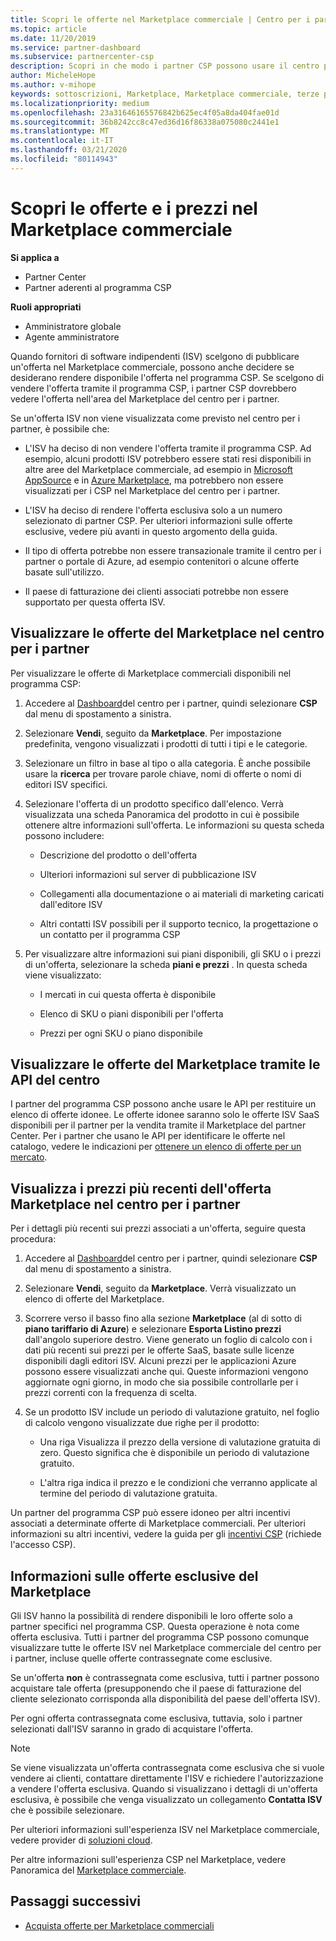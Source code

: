 ```yaml
---
title: Scopri le offerte nel Marketplace commerciale | Centro per i partner
ms.topic: article
ms.date: 11/20/2019
ms.service: partner-dashboard
ms.subservice: partnercenter-csp
description: Scopri in che modo i partner CSP possono usare il centro per i partner per visualizzare o cercare offerte SaaS o prezzi di Marketplace da fornitori di software indipendenti (ISV).
author: MicheleHope
ms.author: v-mihope
keywords: sottoscrizioni, Marketplace, Marketplace commerciale, terze parti, ISV, offerte SaaS, programma Cloud Solution Provider, programma CSP, partner CSP
ms.localizationpriority: medium
ms.openlocfilehash: 23a31646165576842b625ec4f05a8da404fae01d
ms.sourcegitcommit: 36b8242cc8c47ed36d16f86338a075080c2441e1
ms.translationtype: MT
ms.contentlocale: it-IT
ms.lasthandoff: 03/21/2020
ms.locfileid: "80114943"
---
```

# <a name="discover-offers-and-pricing-in-the-commercial-marketplace"></a>Scopri le offerte e i prezzi nel Marketplace commerciale

**Si applica a**

- Partner Center
- Partner aderenti al programma CSP

**Ruoli appropriati**

- Amministratore globale
- Agente amministratore

Quando fornitori di software indipendenti (ISV) scelgono di pubblicare un'offerta nel Marketplace commerciale, possono anche decidere se desiderano rendere disponibile l'offerta nel programma CSP. Se scelgono di vendere l'offerta tramite il programma CSP, i partner CSP dovrebbero vedere l'offerta nell'area del Marketplace del centro per i partner. 

Se un'offerta ISV non viene visualizzata come previsto nel centro per i partner, è possibile che:

- L'ISV ha deciso di non vendere l'offerta tramite il programma CSP. Ad esempio, alcuni prodotti ISV potrebbero essere stati resi disponibili in altre aree del Marketplace commerciale, ad esempio in [Microsoft AppSource](https://appsource.microsoft.com/) e in [Azure Marketplace](https://azuremarketplace.microsoft.com/), ma potrebbero non essere visualizzati per i CSP nel Marketplace del centro per i partner.

- L'ISV ha deciso di rendere l'offerta esclusiva solo a un numero selezionato di partner CSP. Per ulteriori informazioni sulle offerte esclusive, vedere più avanti in questo argomento della guida.

- Il tipo di offerta potrebbe non essere transazionale tramite il centro per i partner o portale di Azure, ad esempio contenitori o alcune offerte basate sull'utilizzo.

- Il paese di fatturazione dei clienti associati potrebbe non essere supportato per questa offerta ISV.

## <a name="view-marketplace-offers-in-partner-center"></a>Visualizzare le offerte del Marketplace nel centro per i partner

Per visualizzare le offerte di Marketplace commerciali disponibili nel programma CSP: 

1. Accedere al [Dashboard](https://partner.microsoft.com/dashboard)del centro per i partner, quindi selezionare **CSP** dal menu di spostamento a sinistra.

2. Selezionare **Vendi**, seguito da **Marketplace**. Per impostazione predefinita, vengono visualizzati i prodotti di tutti i tipi e le categorie.

3. Selezionare un filtro in base al tipo o alla categoria. È anche possibile usare la **ricerca** per trovare parole chiave, nomi di offerte o nomi di editori ISV specifici.

4. Selezionare l'offerta di un prodotto specifico dall'elenco. Verrà visualizzata una scheda Panoramica del prodotto in cui è possibile ottenere altre informazioni sull'offerta. Le informazioni su questa scheda possono includere: 

    - Descrizione del prodotto o dell'offerta

    - Ulteriori informazioni sul server di pubblicazione ISV

    - Collegamenti alla documentazione o ai materiali di marketing caricati dall'editore ISV

    - Altri contatti ISV possibili per il supporto tecnico, la progettazione o un contatto per il programma CSP

5. Per visualizzare altre informazioni sui piani disponibili, gli SKU o i prezzi di un'offerta, selezionare la scheda **piani e prezzi** . In questa scheda viene visualizzato:

    - I mercati in cui questa offerta è disponibile

    - Elenco di SKU o piani disponibili per l'offerta

    - Prezzi per ogni SKU o piano disponibile

## <a name="view-marketplace-offers-via-partner-center-apis"></a>Visualizzare le offerte del Marketplace tramite le API del centro

I partner del programma CSP possono anche usare le API per restituire un elenco di offerte idonee. Le offerte idonee saranno solo le offerte ISV SaaS disponibili per il partner per la vendita tramite il Marketplace del partner Center. Per i partner che usano le API per identificare le offerte nel catalogo, vedere le indicazioni per [ottenere un elenco di offerte per un mercato](https://docs.microsoft.com/partner-center/develop/create-subscription-azure-marketplace-products#get-a-list-of-offers-for-a-market).

## <a name="view-the-latest-marketplace-offer-pricing-in-partner-center"></a>Visualizza i prezzi più recenti dell'offerta Marketplace nel centro per i partner

Per i dettagli più recenti sui prezzi associati a un'offerta, seguire questa procedura:

1. Accedere al [Dashboard](https://partner.microsoft.com/dashboard)del centro per i partner, quindi selezionare **CSP** dal menu di spostamento a sinistra.

2. Selezionare **Vendi**, seguito da **Marketplace**. Verrà visualizzato un elenco di offerte del Marketplace.

3. Scorrere verso il basso fino alla sezione **Marketplace** (al di sotto di **piano tariffario di Azure**) e selezionare **Esporta Listino prezzi** dall'angolo superiore destro. Viene generato un foglio di calcolo con i dati più recenti sui prezzi per le offerte SaaS, basate sulle licenze disponibili dagli editori ISV. Alcuni prezzi per le applicazioni Azure possono essere visualizzati anche qui. Queste informazioni vengono aggiornate ogni giorno, in modo che sia possibile controllarle per i prezzi correnti con la frequenza di scelta.

4. Se un prodotto ISV include un periodo di valutazione gratuito, nel foglio di calcolo vengono visualizzate due righe per il prodotto:

    - Una riga Visualizza il prezzo della versione di valutazione gratuita di zero. Questo significa che è disponibile un periodo di valutazione gratuito.

    - L'altra riga indica il prezzo e le condizioni che verranno applicate al termine del periodo di valutazione gratuita.

Un partner del programma CSP può essere idoneo per altri incentivi associati a determinate offerte di Marketplace commerciali. Per ulteriori informazioni su altri incentivi, vedere la guida per gli [incentivi CSP](https://aka.ms/partnerincentives) (richiede l'accesso CSP).

## <a name="learn-about-marketplace-exclusive-offers"></a>Informazioni sulle offerte esclusive del Marketplace

Gli ISV hanno la possibilità di rendere disponibili le loro offerte solo a partner specifici nel programma CSP. Questa operazione è nota come offerta esclusiva. Tutti i partner del programma CSP possono comunque visualizzare tutte le offerte ISV nel Marketplace commerciale del centro per i partner, incluse quelle offerte contrassegnate come esclusive.

Se un'offerta **non** è contrassegnata come esclusiva, tutti i partner possono acquistare tale offerta (presupponendo che il paese di fatturazione del cliente selezionato corrisponda alla disponibilità del paese dell'offerta ISV).

Per ogni offerta contrassegnata come esclusiva, tuttavia, solo i partner selezionati dall'ISV saranno in grado di acquistare l'offerta.

> [!NOTE]
> Se viene visualizzata un'offerta contrassegnata come esclusiva che si vuole vendere ai clienti, contattare direttamente l'ISV e richiedere l'autorizzazione a vendere l'offerta esclusiva. Quando si visualizzano i dettagli di un'offerta esclusiva, è possibile che venga visualizzato un collegamento **Contatta ISV** che è possibile selezionare.

Per ulteriori informazioni sull'esperienza ISV nel Marketplace commerciale, vedere provider di [soluzioni cloud](https://docs.microsoft.com/azure/marketplace/cloud-solution-providers).

Per altre informazioni sull'esperienza CSP nel Marketplace, vedere Panoramica del [Marketplace commerciale](csp-commercial-marketplace-overview.md).

## <a name="next-steps"></a>Passaggi successivi

- [Acquista offerte per Marketplace commerciali](csp-commercial-marketplace-purchase.md)